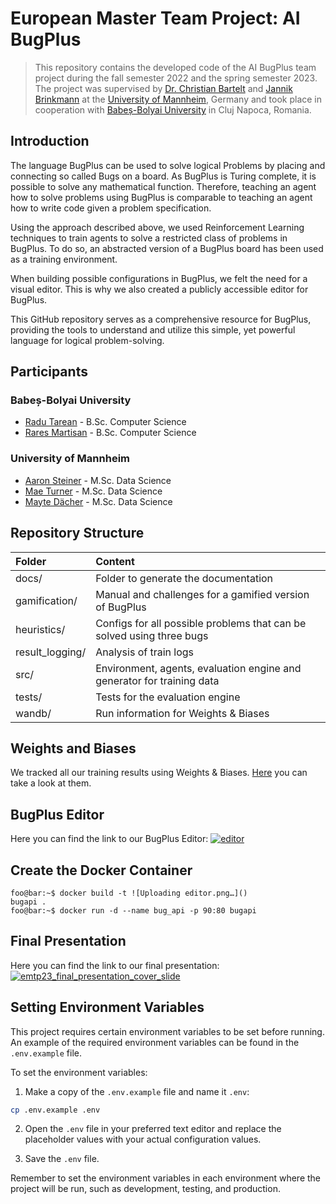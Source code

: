 # European Master Team Project: AI BugPlus
> This repository contains the developed code of the AI BugPlus team project during the fall semester 2022 and the spring semester 2023.
> The project was supervised by [Dr. Christian Bartelt](https://www.uni-mannheim.de/en/ines/about-us/researchers/dr-christian-bartelt/) and [Jannik Brinkmann](https://www.linkedin.com/in/brinkmann-jannik/) at the [University of Mannheim](https://www.uni-mannheim.de/), Germany and took place in cooperation with [Babeș-Bolyai University](https://www.ubbcluj.ro/en/) in Cluj Napoca, Romania.

## Introduction

The language BugPlus can be used to solve logical Problems by placing and connecting so called Bugs on a board. As BugPlus is Turing complete, it is possible to solve any mathematical function. Therefore, teaching an agent how to solve problems using BugPlus is comparable to teaching an agent how to write code given a problem specification.

Using the approach described above, we used Reinforcement Learning techniques to train agents to solve a restricted class of problems in BugPlus. To do so, an abstracted version of a BugPlus board has been used as a training environment.

When building possible configurations in BugPlus, we felt the need for a visual editor. This is why we also created a publicly accessible editor for BugPlus.

This GitHub repository serves as a comprehensive resource for BugPlus, providing the tools to understand and utilize this simple, yet powerful language for logical problem-solving.

## Participants

### Babeș-Bolyai University

* [Radu Tarean](https://github.com/2XG-DEV) - B.Sc. Computer Science
* [Rares Martisan](https://github.com/rares9991) - B.Sc. Computer Science

### University of Mannheim

* [Aaron Steiner](https://github.com/Aaron9812) - M.Sc. Data Science
* [Mae Turner](https://github.com/maebob) - M.Sc. Data Science
* [Mayte Dächer](https://github.com/misssophieexplores) - M.Sc. Data Science

## Repository Structure
| Folder | Content |
| :-- | :-- |
| docs/ | Folder to generate the documentation |
| gamification/ | Manual and challenges for a gamified version of BugPlus |
| heuristics/ | Configs for all possible problems that can be solved using three bugs |
| result_logging/ | Analysis of train logs |
| src/ | Environment, agents, evaluation engine and generator for training data |
| tests/ | Tests for the evaluation engine |
| wandb/ | Run information for Weights & Biases |

## Weights and Biases
We tracked all our training results using Weights & Biases. [Here](https://wandb.ai/bugplus/BugsPlus?workspace=user-) you can take a look at them.

## BugPlus Editor
Here you can find the link to our BugPlus Editor:
[![editor](https://user-images.githubusercontent.com/55137042/235347194-46dbea7d-e141-44f9-b463-9dfe53eb4ff8.png)](https://bug-plus-web-app.vercel.app/challenges/Incrementor)


## Create the Docker Container 
```console
foo@bar:~$ docker build -t ![Uploading editor.png…]()
bugapi . 
foo@bar:~$ docker run -d --name bug_api -p 90:80 bugapi
```

## Final Presentation
Here you can find the link to our final presentation:
[![emtp23_final_presentation_cover_slide](https://doku.missing-ones-marbles.de/emtp23_final_presentation_cover_slide.png)](https://doku.missing-ones-marbles.de/emtp23_final_presentation.pdf)

## Setting Environment Variables

This project requires certain environment variables to be set before running. An example of the required environment variables can be found in the `.env.example` file.

To set the environment variables:

1. Make a copy of the `.env.example` file and name it `.env`:

```bash
cp .env.example .env
```


2. Open the `.env` file in your preferred text editor and replace the placeholder values with your actual configuration values.

3. Save the `.env` file.

Remember to set the environment variables in each environment where the project will be run, such as development, testing, and production.
